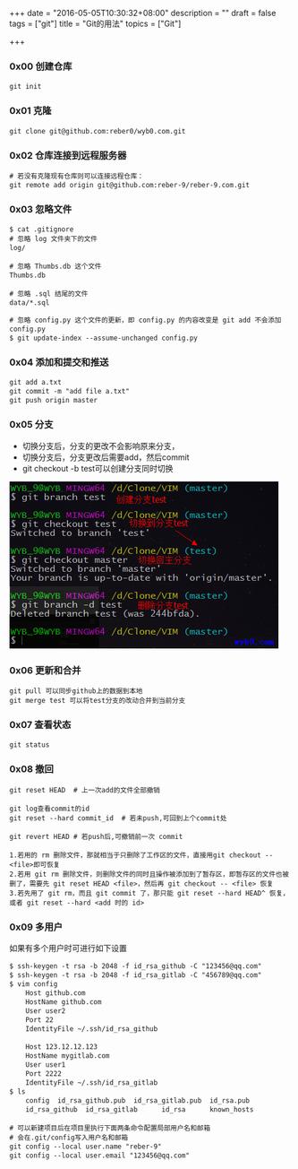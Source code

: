 +++
date = "2016-05-05T10:30:32+08:00"
description = ""
draft = false
tags = ["git"]
title = "Git的用法"
topics = ["Git"]

+++

### 0x00 创建仓库
```
git init
```

### 0x01 克隆
```
git clone git@github.com:reber0/wyb0.com.git
```

### 0x02 仓库连接到远程服务器
```
# 若没有克隆现有仓库则可以连接远程仓库：
git remote add origin git@github.com:reber-9/reber-9.com.git
```

### 0x03 忽略文件
```
$ cat .gitignore
# 忽略 log 文件夹下的文件
log/

# 忽略 Thumbs.db 这个文件
Thumbs.db

# 忽略 .sql 结尾的文件
data/*.sql
```

```
# 忽略 config.py 这个文件的更新，即 config.py 的内容改变是 git add 不会添加 config.py
$ git update-index --assume-unchanged config.py
```

### 0x04 添加和提交和推送
```
git add a.txt
git commit -m "add file a.txt"
git push origin master
```

### 0x05 分支
* 切换分支后，分支的更改不会影响原来分支，
* 切换分支后，分支更改后需要add，然后commit
* git checkout -b test可以创建分支同时切换

![分支](/img/post/git_branch.png)

### 0x06 更新和合并
```
git pull 可以同步github上的数据到本地
git merge test 可以将test分支的改动合并到当前分支
```

### 0x07 查看状态
```
git status
```

### 0x08 撤回
```
git reset HEAD  # 上一次add的文件全部撤销

git log查看commit的id  
git reset --hard commit_id  # 若未push,可回到上个commit处

git revert HEAD # 若push后,可撤销前一次 commit 

1.若用的 rm 删除文件，那就相当于只删除了工作区的文件，直接用git checkout -- <file>即可恢复
2.若用 git rm 删除文件，则删除文件的同时且操作被添加到了暂存区，即暂存区的文件也被删了，需要先 git reset HEAD <file>，然后再 git checkout -- <file> 恢复
3.若先用了 git rm，而且 git commit 了，那只能 git reset --hard HEAD^ 恢复，或者 git reset --hard <add 时的 id>
```

### 0x09 多用户
如果有多个用户时可进行如下设置
```
$ ssh-keygen -t rsa -b 2048 -f id_rsa_github -C "123456@qq.com"
$ ssh-keygen -t rsa -b 2048 -f id_rsa_gitlab -C "456789@qq.com"
$ vim config
    Host github.com
    HostName github.com
    User user2
    Port 22
    IdentityFile ~/.ssh/id_rsa_github

    Host 123.12.12.123
    HostName mygitlab.com
    User user1
    Port 2222
    IdentityFile ~/.ssh/id_rsa_gitlab
$ ls
    config  id_rsa_github.pub  id_rsa_gitlab.pub  id_rsa.pub
    id_rsa_github  id_rsa_gitlab      id_rsa      known_hosts

# 可以新建项目后在项目里执行下面两条命令配置局部用户名和邮箱
# 会在.git/config写入用户名和邮箱
git config --local user.name "reber-9"  
git config --local user.email "123456@qq.com"
```